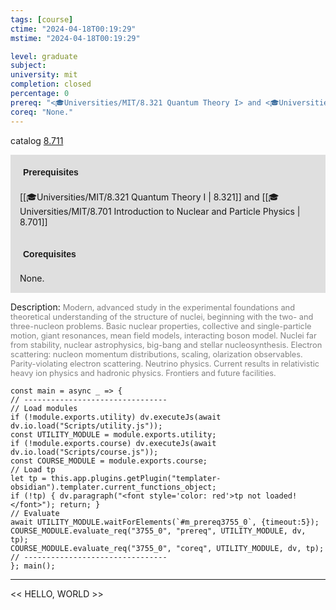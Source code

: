 ```yaml
---
tags: [course]
ctime: "2024-04-18T00:19:29"
mstime: "2024-04-18T00:19:29"

level: graduate
subject: 
university: mit
completion: closed
percentage: 0
prereq: "<🎓Universities/MIT/8.321 Quantum Theory I> and <🎓Universities/MIT/8.701 Introduction to Nuclear and Particle Physics>"
coreq: "None."
---
```


catalog [8.711](http://student.mit.edu/catalog/m8b.html#8.711)

<span style="display: block; padding: 15px; background-color: rgb(100, 100, 100, 0.2);"><font id="m_prereq3755_0" style="display: block; font-family: Arial, sans-serif; font-weight: bold; padding: 5px">Prerequisites</font><br><span id="prereq3755_0">[[🎓Universities/MIT/8.321 Quantum Theory I | 8.321]] and [[🎓Universities/MIT/8.701 Introduction to Nuclear and Particle Physics | 8.701]]</span></span>
<span style="display: block; padding: 15px; background-color: rgb(100, 100, 100, 0.2);"><font id="m_coreq3755_0" style="display: block; font-family: Arial, sans-serif; font-weight: bold; padding: 5px">Corequisites</font><br><span id="coreq3755_0">None.</span></span>

<font style="">Description:</font>
<font style="color: grey; font-size: 0.8rem;">Modern, advanced study in the experimental foundations and theoretical understanding of the structure of nuclei, beginning with the two- and three-nucleon problems. Basic nuclear properties, collective and single-particle motion, giant resonances, mean field models, interacting boson model. Nuclei far from stability, nuclear astrophysics, big-bang and stellar nucleosynthesis. Electron scattering: nucleon momentum distributions, scaling, olarization observables.  Parity-violating electron scattering. Neutrino physics.  Current results in relativistic heavy ion physics and hadronic physics. Frontiers and future facilities.</font>

```dataviewjs
const main = async _ => {
// --------------------------------
// Load modules
if (!module.exports.utility) dv.executeJs(await dv.io.load("Scripts/utility.js"));
const UTILITY_MODULE = module.exports.utility;
if (!module.exports.course) dv.executeJs(await dv.io.load("Scripts/course.js"));
const COURSE_MODULE = module.exports.course;
// Load tp
let tp = this.app.plugins.getPlugin("templater-obsidian").templater.current_functions_object;
if (!tp) { dv.paragraph("<font style='color: red'>tp not loaded!</font>"); return; }
// Evaluate
await UTILITY_MODULE.waitForElements(`#m_prereq3755_0`, {timeout:5});
COURSE_MODULE.evaluate_req("3755_0", "prereq", UTILITY_MODULE, dv, tp);
COURSE_MODULE.evaluate_req("3755_0", "coreq", UTILITY_MODULE, dv, tp);
// --------------------------------
}; main();
```

---

<< HELLO, WORLD >>
